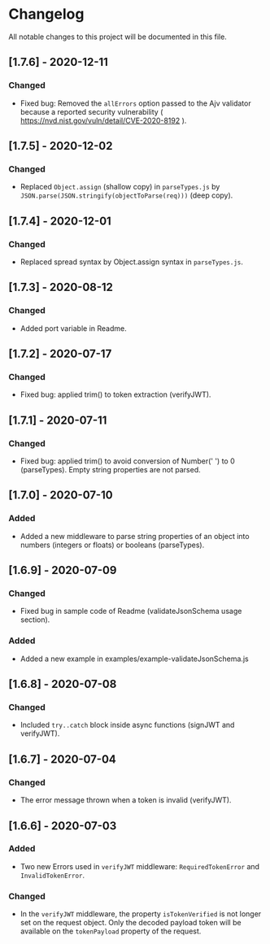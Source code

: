 # Changelog

All notable changes to this project will be documented in this file.

## [1.7.6] - 2020-12-11

### Changed

- Fixed bug: Removed the `allErrors` option passed to the Ajv validator because a reported security vulnerability ( https://nvd.nist.gov/vuln/detail/CVE-2020-8192 ).

## [1.7.5] - 2020-12-02

### Changed

- Replaced `Object.assign` (shallow copy) in `parseTypes.js` by `JSON.parse(JSON.stringify(objectToParse(req)))` (deep copy).

## [1.7.4] - 2020-12-01

### Changed

- Replaced spread syntax by Object.assign syntax in `parseTypes.js`.

## [1.7.3] - 2020-08-12

### Changed

- Added port variable in Readme.

## [1.7.2] - 2020-07-17

### Changed

- Fixed bug: applied trim() to token extraction (verifyJWT).

## [1.7.1] - 2020-07-11

### Changed

- Fixed bug: applied trim() to avoid conversion of Number('   ') to 0 (parseTypes). Empty string properties are not parsed.

## [1.7.0] - 2020-07-10

### Added

- Added a new middleware to parse string properties of an object into numbers (integers or floats) or booleans (parseTypes).

## [1.6.9] - 2020-07-09

### Changed

- Fixed bug in sample code of Readme (validateJsonSchema usage section).

### Added

- Added a new example in examples/example-validateJsonSchema.js

## [1.6.8] - 2020-07-08

### Changed

- Included `try..catch` block inside async functions (signJWT and verifyJWT).

## [1.6.7] - 2020-07-04

### Changed

- The error message thrown when a token is invalid (verifyJWT).

## [1.6.6] - 2020-07-03

### Added

- Two new Errors used in `verifyJWT` middleware: `RequiredTokenError` and `InvalidTokenError`.

### Changed

- In the `verifyJWT` middleware, the property `isTokenVerified` is not longer set on the request object. Only the decoded payload token will be available on the `tokenPayload` property of the request.

